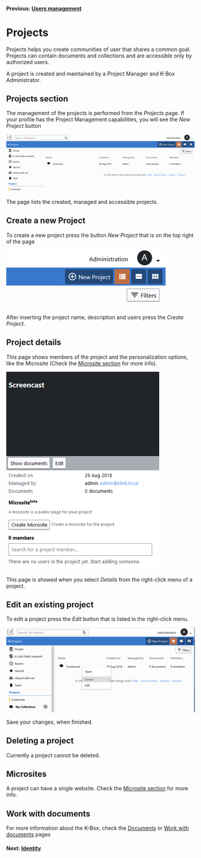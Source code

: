 #### Previous: [Users management](../administration/users.md)

# Projects

Projects helps you create communities of user that shares a common goal. Projects can contain documents and collections and are accessible only by authorized users.

A project is created and maintained by a Project Manager and K-Box Administrator.

## Projects section

The management of the projects is performed from the _Projects_ page. If your profile has the Project Management capabilities, you will see the _New Project_ button

![navigation menu](./img/dms-projects-section.JPG)

The page lists the created, managed and accessible projects. 

## Create a new Project

To create a new project press the button _New Project_ that is on the top right of the page

![Create Project Button](./img/dms-projects-new-btn.JPG)

After inserting the project name, description and users press the _Create Project_.

## <a id="prjDetails"></a>Project details

This page shows members of the project and the personalization options, like the Microsite (Check the [Microsite section](../microsite/index.md) for more info).

![Project Details](./img/dms-project-show.JPG)

This page is showed when you select _Details_ from the right-click menu of a project.

## Edit an existing project

To edit a project press the _Edit_ button that is listed in the right-click menu. 

![Project Edit - details-menu](./img/dms-project-details-menu.PNG)

Save your changes, when finished. 

## Deleting a project

Currently a project cannot be deleted.

## Microsites

A project can have a single website. Check the [Microsite section](../microsite/index.md) for more info.

## Work with documents

For more information about the K-Box, check the [Documents](https://git.klink.asia/main/k-box/blob/Update-Help-Project-section/docs/user/en/getting-started.md) or [Work with documents](https://git.klink.asia/main/k-box/blob/Update-Help-Project-section/docs/user/documents/work-with-documents.md) pages

#### Next: [Identity](../administration/identity.md)


